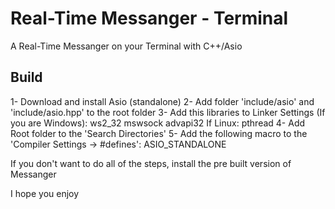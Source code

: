 # Real-Time Messanger - Terminal
A Real-Time Messanger on your Terminal with C++/Asio

## Build
 1- Download and install Asio (standalone)
 2- Add folder 'include/asio' and 'include/asio.hpp' to the root folder
 3- Add this libraries to Linker Settings (If you are Windows):
  ws2_32
	mswsock
  advapi32
 If Linux:
  pthread
 4- Add Root folder to the 'Search Directories'
 5- Add the following macro to the 'Compiler Settings -> #defines':
  ASIO_STANDALONE

If you don't want to do all of the steps, install the pre built version of Messanger

I hope you enjoy
